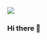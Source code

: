 <img src="https://capsule-render.vercel.app/api?type=wave&color=purple&height=200&section=header&text=capsule%20render&fontSize=50" />

### Hi there 👋

<!--
**JOY0987/JOY0987** is a ✨ _special_ ✨ repository because its `README.md` (this file) appears on your GitHub profile.

Here are some ideas to get you started:

- 🔭 I’m currently working on ...
- 🌱 I’m currently learning ...
- 👯 I’m looking to collaborate on ...
- 🤔 I’m looking for help with ...
- 💬 Ask me about ...
- 📫 How to reach me: ...
- 😄 Pronouns: ...
- ⚡ Fun fact: ...
-->
